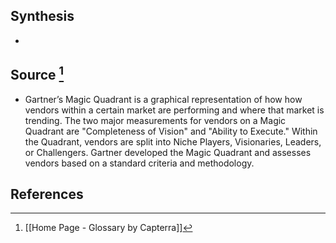 ## Synthesis
- 
## Source [^1]
- Gartner’s Magic Quadrant is a graphical representation of how how vendors within a certain market are performing and where that market is trending. The two major measurements for vendors on a Magic Quadrant are "Completeness of Vision" and "Ability to Execute." Within the Quadrant, vendors are split into Niche Players, Visionaries, Leaders, or Challengers. Gartner developed the Magic Quadrant and assesses vendors based on a standard criteria and methodology.
## References

[^1]: [[Home Page - Glossary by Capterra]]